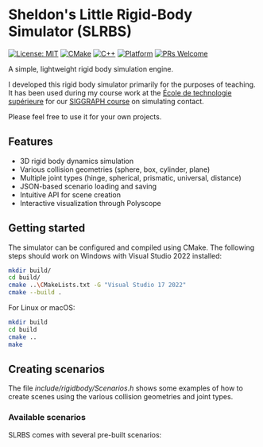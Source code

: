 # Sheldon's Little Rigid-Body Simulator (SLRBS)

[![License: MIT](https://img.shields.io/badge/License-MIT-yellow.svg)](https://opensource.org/licenses/MIT)
[![CMake](https://img.shields.io/badge/CMake-3.15+-blue.svg)](https://cmake.org/)
[![C++](https://img.shields.io/badge/C++-17-blue.svg)](https://isocpp.org/)
[![Platform](https://img.shields.io/badge/Platform-Windows%20%7C%20Linux%20%7C%20macOS-lightgrey.svg)](https://github.com/yourusername/SLRBS)
[![PRs Welcome](https://img.shields.io/badge/PRs-welcome-brightgreen.svg)](https://github.com/yourusername/SLRBS/pulls)

A simple, lightweight rigid body simulation engine. 

I developed this rigid body simulator primarily for the purposes of teaching. It has been used during my course work at the [École de technologie supérieure](https://www.etsmtl.ca/) for our [SIGGRAPH course](https://siggraphcontact.github.io/) on simulating contact. 

Please feel free to use it for your own projects.

## Features

- 3D rigid body dynamics simulation
- Various collision geometries (sphere, box, cylinder, plane)
- Multiple joint types (hinge, spherical, prismatic, universal, distance)
- JSON-based scenario loading and saving
- Intuitive API for scene creation
- Interactive visualization through Polyscope

## Getting started

The simulator can be configured and compiled using CMake. The following steps should work on Windows with Visual Studio 2022 installed:

```bash
mkdir build/
cd build/
cmake ..\CMakeLists.txt -G "Visual Studio 17 2022"
cmake --build .
```

For Linux or macOS:

```bash
mkdir build
cd build
cmake ..
make
```

## Creating scenarios

The file *include/rigidbody/Scenarios.h* shows some examples of how to create scenes using the various collision geometries and joint types.

### Available scenarios

SLRBS comes with several pre-built scenarios:

